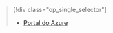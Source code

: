 > [!div class="op_single_selector"]
> * [Portal do Azure](../articles/storage/common/storage-enable-and-view-metrics.md)
> 
> 

